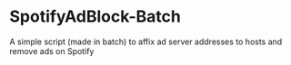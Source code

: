# SpotifyAdBlock-Batch
A simple script (made in batch) to affix ad server addresses to hosts and remove ads on Spotify
